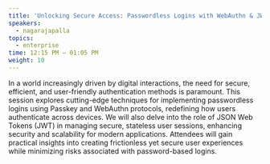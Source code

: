 ```yaml
---
title: 'Unlocking Secure Access: Passwordless Logins with WebAuthn & JWT'
speakers:
  - nagarajapalla
topics:
  - enterprise
time: 12:15 PM – 01:05 PM
weight: 10
---
```


In a world increasingly driven by digital interactions, the need for secure, efficient, and user-friendly authentication methods is paramount. This session explores cutting-edge techniques for implementing passwordless logins using Passkey and WebAuthn protocols, redefining how users authenticate across devices. We will also delve into the role of JSON Web Tokens (JWT) in managing secure, stateless user sessions, enhancing security and scalability for modern applications. Attendees will gain practical insights into creating frictionless yet secure user experiences while minimizing risks associated with password-based logins.